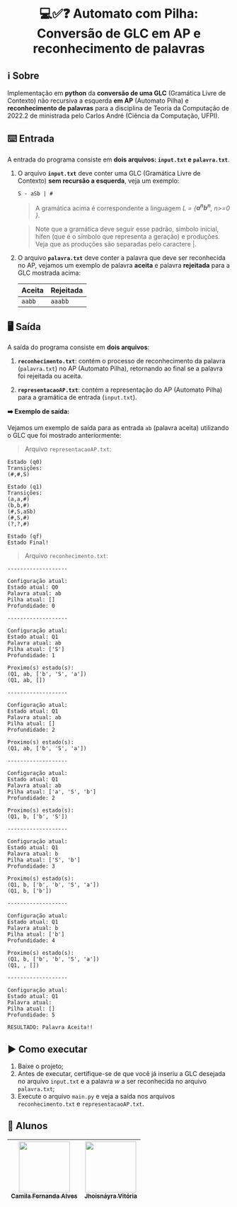 <h1 align="center"> 💻✅❓ Automato com Pilha: Conversão de GLC em AP e reconhecimento de palavras </h1>

## ℹ️ Sobre

Implementação em **python** da **conversão de uma GLC** (Gramática Livre de Contexto) não recursiva a esquerda **em AP** (Automato Pilha) e **reconhecimento de palavras** para a disciplina de Teoria da Computação de 2022.2 de ministrada pelo Carlos André (Ciência da Computação, UFPI).

## ⌨️ Entrada

A entrada do programa consiste em **dois arquivos: `input.txt` e `palavra.txt`**.

1. O arquivo **`input.txt`** deve conter uma GLC (Gramática Livre de Contexto) **sem recursão a esquerda**, veja um exemplo:

   ```
   S - aSb | #
   ```

   > A gramática acima é correspondente a linguagem _L = {**a<sup>n</sup>b<sup>n</sup>**, n>=0 }_.

   > Note que a gramática deve seguir esse padrão, símbolo inicial, hífen (que é o símbolo que representa a geração) e produções. Veja que as produções são separadas pelo caractere |.

2. O arquivo **`palavra.txt`** deve conter a palavra que deve ser reconhecida no AP, vejamos um exemplo de palavra **aceita** e palavra **rejeitada** para a GLC mostrada acima:

   | Aceita | Rejeitada |
   | ------ | --------- |
   | `aabb` | `aaabb`   |

## 🖥️ Saída

A saída do programa consiste em **dois arquivos**:

1. **`reconhecimento.txt`**: contém o processo de reconhecimento da palavra (`palavra.txt`) no AP (Automato Pilha), retornando ao final se a palavra foi rejeitada ou aceita.

2. **`representacaoAP.txt`**: contém a representação do AP (Automato Pilha) para a gramática de entrada (`input.txt`).

**➡️ Exemplo de saída:**

Vejamos um exemplo de saída para as entrada `ab` (palavra aceita) utilizando o GLC que foi mostrado anteriormente:

> Arquivo `representacaoAP.txt`:

```
Estado (q0)
Transições:
(#,#,S)

Estado (q1)
Transições:
(a,a,#)
(b,b,#)
(#,S,aSb)
(#,S,#)
(?,?,#)

Estado (qf)
Estado Final!
```

> Arquivo `reconhecimento.txt`:

```
-------------------

Configuração atual:
Estado atual: Q0
Palavra atual: ab
Pilha atual: []
Profundidade: 0

-------------------

Configuração atual:
Estado atual: Q1
Palavra atual: ab
Pilha atual: ['S']
Profundidade: 1

Proximo(s) estado(s):
(Q1, ab, ['b', 'S', 'a'])
(Q1, ab, [])

-------------------

Configuração atual:
Estado atual: Q1
Palavra atual: ab
Pilha atual: []
Profundidade: 2

Proximo(s) estado(s):
(Q1, ab, ['b', 'S', 'a'])

-------------------

Configuração atual:
Estado atual: Q1
Palavra atual: ab
Pilha atual: ['a', 'S', 'b']
Profundidade: 2

Proximo(s) estado(s):
(Q1, b, ['b', 'S'])

-------------------

Configuração atual:
Estado atual: Q1
Palavra atual: b
Pilha atual: ['S', 'b']
Profundidade: 3

Proximo(s) estado(s):
(Q1, b, ['b', 'b', 'S', 'a'])
(Q1, b, ['b'])

-------------------

Configuração atual:
Estado atual: Q1
Palavra atual: b
Pilha atual: ['b']
Profundidade: 4

Proximo(s) estado(s):
(Q1, b, ['b', 'b', 'S', 'a'])
(Q1, , [])

-------------------

Configuração atual:
Estado atual: Q1
Palavra atual:
Pilha atual: []
Profundidade: 5

RESULTADO: Palavra Aceita!!

```

## ▶️ Como executar

1. Baixe o projeto;
2. Antes de executar, certifique-se de que você já inseriu a GLC desejada no arquivo `input.txt` e a palavra _w_ a ser reconhecida no arquivo `palavra.txt`;
3. Execute o arquivo `main.py` e veja a saída nos arquivos `reconhecimento.txt` e `representacaoAP.txt`.

## 📜 Alunos

| [<img src="https://avatars.githubusercontent.com/u/51518489?v=4" width=115><br><sub>Camila Fernanda Alves</sub>](https://github.com/vic37get) | [<img src="https://avatars.githubusercontent.com/u/57508736?v=4" width=115><br><sub>Jhoisnáyra Vitória</sub>](https://github.com/jhoisz) |
| :-------------------------------------------------------------------------------------------------------------------------------------------: | :--------------------------------------------------------------------------------------------------------------------------------------: |
